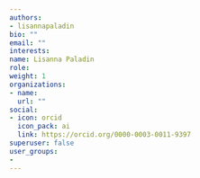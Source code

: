 ```yaml
---
authors:
- lisannapaladin
bio: ""
email: ""
interests:
name: Lisanna Paladin
role: 
weight: 1
organizations:
- name: 
  url: ""
social:
- icon: orcid
  icon_pack: ai
  link: https://orcid.org/0000-0003-0011-9397
superuser: false
user_groups:
- 
---
```


